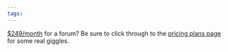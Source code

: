 ```yaml
---
tags: 
---
```


[$249/month](http://www.livecloud.com/welcomeupgrade.php) for a forum? Be sure to click through to the [pricing plans page](http://www.livecloud.com/plans.php) for some real giggles.

